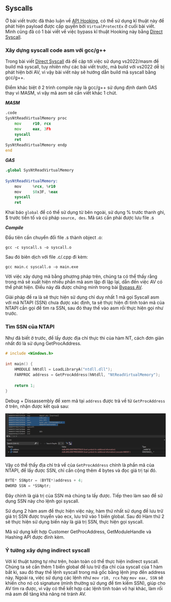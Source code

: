 ## Syscalls 

Ở bài viết trước đã thảo luận về [API Hooking](https://github.com/vuongle-vigo/MalDevAcademy-Blog/tree/main/14-3-2024%20API%20Hooking), có thể sử dụng kĩ thuật này để phát hiện payload được cấp quyền bởi `VirtualProtectEx` ở cuối bài viết. Mình cũng đã có 1 bài viết về việc bypass kĩ thuật Hooking này bằng [Direct Syscall](https://github.com/vuongle-vigo/WinMalHack-Blog/tree/main/Process%20Injection/Bypass%20AV%20Hook%20-%20Direct%20Syscall).


### Xây dựng syscall code asm với gcc/g++

Trong bài viết [Direct Syscall](https://github.com/vuongle-vigo/WinMalHack-Blog/tree/main/Process%20Injection/Bypass%20AV%20Hook%20-%20Direct%20Syscall) đã đề cập tới việc sử dụng vs2022/masm để build mã syscall, tuy nhiên như các bài viết trước, mã build với vs2022 dễ bị phát hiện bởi AV, vì vậy bài viết này sẽ hướng dẫn build mã syscall bằng gcc/g++.

Điểm khác biệt ở 2 trình compile này là gcc/g++ sử dụng định danh GAS thay vì MASM, vì vậy mã asm sẽ cần viết khác 1 chút. 

***MASM***
```asm
.code
SysNtReadVirtualMemory proc
    mov     r10, rcx
    mov     eax, 3Fh
    syscall
    ret
SysNtReadVirtualMemory endp
end
```

***GAS***
```s
.global SysNtReadVirtualMemory

SysNtReadVirtualMemory:
    mov     %rcx, %r10
    mov     $0x3F, %eax
    syscall
    ret
```

Khai báo `global` để có thể sử dụng từ bên ngoài, sử dụng % trước thanh ghi, $ trước tiền tố và cú pháp `source, des`. Mã `GAS` cần phải được lưu file .s

***Compile***

Đầu tiên cần chuyển đổi file .s thành object .o:

```
gcc -c syscall.s -o syscall.o
```

Sau đó biên dịch với file .c/.cpp đi kèm:

```
gcc main.c syscall.o -o main.exe
```

Với việc xây dựng mã bằng phương pháp trên, chúng ta có thể thấy rằng trong mã sẽ xuất hiện nhiều phần mã asm lặp đi lặp lại, dẫn đến việc AV có thể phát hiện. Điều này đã được chứng minh trong bài [Bypass AV](https://github.com/vuongle-vigo/MalDevAcademy-Blog/tree/main/20-3-2024%20Bypass%20AV).

Giải pháp đề ra là sẽ thực hiện sử dụng chỉ duy nhất 1 mã gọi Syscall asm với mã NTAPI (SSN) chưa được xác định, ta sẽ thực hiện đi tính toán mã của NTAPI cần gọi để tìm ra SSN, sau đó thay thế vào asm rồi thực hiện gọi như trước.

### Tìm SSN của NTAPI

Như đã biết ở trước, để lấy được địa chỉ thực thi của hàm NT, cách đơn giản nhất đó là sử dụng GetProcAddress.
```c
# include <Windows.h>

int main() {
    HMODULE hNtdll = LoadLibraryA("ntdll.dll");
    FARPROC address = GetProcAddress(hNtdll, "NtReadVirtualMemory");

    return 1;
}
```

Debug + Dissassembly để xem mã tại `address` được trả về từ `GetProcAddress` ở trên, nhận được kết quả sau:

![ntapi1](images/ntapi1.png)

Vậy có thể thấy địa chỉ trả về của `GetProcAddress` chính là phần mã của NTAPI, để lấy được SSN, chỉ cần cộng thêm 4 bytes và đọc giá trị tại đó.

```c
BYTE* SSNptr = (BYTE*)address + 4;
DWORD SSN = *SSNptr;
```

Đây chính là giá trị của SSN mà chúng ta lấy được. Tiếp theo làm sao để sử dụng SSN này cho lệnh gọi syscall. 

Sử dụng 2 hàm asm để thực hiện việc này, hàm thứ nhất sử dụng để lưu trữ giá trị SSN được truyển vào ecx, lưu trữ vào 1 biến global. Sau đó Hàm thứ 2 sẽ thực hiện sử dụng biến này là giá trị SSN, thực hiện gọi syscall. 

Mã sử dụng kết hợp Customer GetProcAddress, GetModuleHandle và Hashing API được đính kèm.

### Ý tưởng xây dựng indirect syscall

Với kĩ thuật tương tự như trên, hoàn toàn có thể thực hiện indirect syscall. Chúng ta sẽ cần thêm 1 biến global để lưu trữ địa chỉ của syscall của 1 hàm bất kì, sau đó thay thế lệnh syscall trong mã gốc bằng lệnh jmp đến address này. Ngoài ra, việc sử dụng các lệnh như `mov r10, rcx` hay `mov eax, SSN` sẽ khiến cho nó có signature (mình thường sử dụng để tìm kiếm SSN), giúp cho  AV tìm ra được, vì vậy có thể kết hợp các lệnh tính toán vô hại khác, làm rối mã asm để tăng khả năng né tránh AV. 